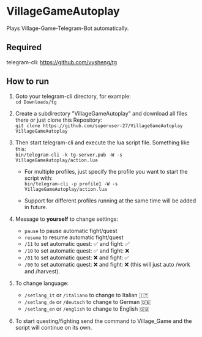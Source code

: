 # VillageGameAutoplay
Plays Village-Game-Telegram-Bot automatically.
## Required
telegram-cli:
https://github.com/vysheng/tg
## How to run
1. Goto your telegram-cli directory, for example:  
`cd Downloads/tg`
2. Create a subdirectory "VillageGameAutoplay" and download all files there or just clone this Repository:  
`git clone https://github.com/superuser-27/VillageGameAutoplay VillageGameAutoplay`
3. Then start telegram-cli and execute the lua script file. Something like this:  
`bin/telegram-cli -k tg-server.pub -W -s VillageGameAutoplay/action.lua`

	- For multiple profiles, just specify the profile you want to start the script with:  
	`bin/telegram-cli -p profile1 -W -s VillageGameAutoplay/action.lua`

	- Support for different profiles running at the same time will be added in future.

4. Message to **yourself** to change settings:
	- `pause` to pause automatic fight/quest 
	- `resume` to resume automatic fight/quest 
	- `/11` to set automatic quest: :white_check_mark:  and fight: :white_check_mark:
	- `/10` to set automatic quest: :white_check_mark:  and fight: :x:
	- `/01` to set automatic quest: :x: and fight: :white_check_mark:
	- `/00` to set automatic quest: :x: and fight: :x: (this will just auto /work and /harvest).

5. To change language:
	- `/setlang_it` or `/italiano` to change to Italian :it:
	- `/setlang_de` or `/deutsch` to change to German :de:
	- `/setlang_en` or `/english` to change to English :uk:

6. To start questing/fighting send the command to Village_Game and the script will continue on its own.
